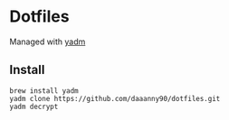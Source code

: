 # Dotfiles
Managed with [yadm](https://yadm.io/#)

## Install
```
brew install yadm
yadm clone https://github.com/daaanny90/dotfiles.git
yadm decrypt
```
